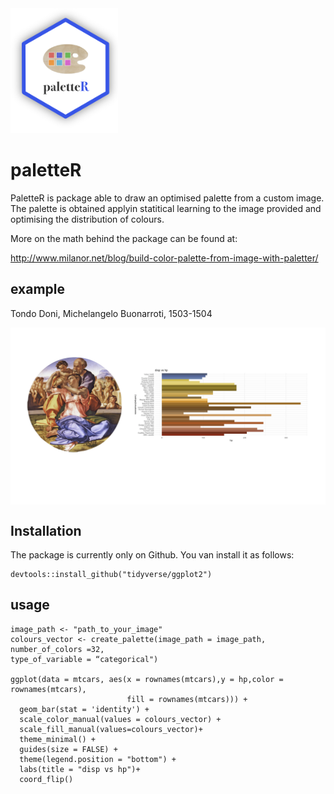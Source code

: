<img src="man/figures/200z232paletter_logo.png" height="200" />

# paletteR

PaletteR is package able to draw an optimised palette from a custom image. The palette is obtained applyin statitical learning to the image provided and optimising the distribution of colours.

More on the math behind the package can be found at:

http://www.milanor.net/blog/build-color-palette-from-image-with-paletter/

## example

Tondo Doni, Michelangelo Buonarroti, 1503-1504

<img src="man/figures/example.png" align="center" />

## Installation

The package is currently only on Github. You van install it as follows:

```
devtools::install_github("tidyverse/ggplot2")
```

## usage
```
image_path <- "path_to_your_image"
colours_vector <- create_palette(image_path = image_path,
number_of_colors =32,
type_of_variable = “categorical")

ggplot(data = mtcars, aes(x = rownames(mtcars),y = hp,color = rownames(mtcars),
                          fill = rownames(mtcars))) +
  geom_bar(stat = 'identity') +
  scale_color_manual(values = colours_vector) +
  scale_fill_manual(values=colours_vector)+
  theme_minimal() +
  guides(size = FALSE) +
  theme(legend.position = "bottom") +
  labs(title = "disp vs hp")+
  coord_flip()

```